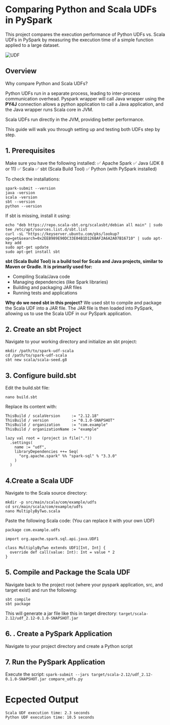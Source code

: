 # Comparing Python and Scala UDFs in PySpark

This project compares the execution performance of Python UDFs vs. Scala UDFs in PySpark by measuring the execution time of a simple function applied to a large dataset.

![UDF](https://docs.aws.amazon.com/images/prescriptive-guidance/latest/tuning-aws-glue-for-apache-spark/images/worker-nodes.png)


## Overview

Why compare Python and Scala UDFs?

Python UDFs run in a separate process, leading to inter-process communication overhead.
Pyspark wrapper will call Java wrapper using the **PY4J** connection allows a python application to call a Java application, and the Java wrapper runs Scala core in JVM.

Scala UDFs run directly in the JVM, providing better performance.

This guide will walk you through setting up and testing both UDFs step by step.

## 1. Prerequisites

Make sure you have the following installed:
✅ Apache Spark
✅ Java (JDK 8 or 11)
✅ Scala
✅ sbt (Scala Build Tool)
✅ Python (with PySpark installed)

To check the installations:
```
spark-submit --version
java -version
scala -version
sbt --version
python --version
```

If sbt is missing, install it using:
```
echo "deb https://repo.scala-sbt.org/scalasbt/debian all main" | sudo tee /etc/apt/sources.list.d/sbt.list
curl -sL "https://keyserver.ubuntu.com/pks/lookup?op=get&search=0x2EEB989E90DC33E04B1D126BAF2A6A2A07B16710" | sudo apt-key add
sudo apt-get update
sudo apt-get install sbt
```

**sbt (Scala Build Tool) is a build tool for Scala and Java projects, similar to Maven or Gradle. It is primarily used for:**

* Compiling Scala/Java code
* Managing dependencies (like Spark libraries)
* Building and packaging JAR files
* Running tests and applications

**Why do we need sbt in this project?**
We used sbt to compile and package the Scala UDF into a JAR file.
The JAR file is then loaded into PySpark, allowing us to use the Scala UDF in our PySpark application.


## 2. Create an sbt Project

Navigate to your working directory and initialize an sbt project:
```
mkdir /path/to/spark-udf-scala
cd /path/to/spark-udf-scala
sbt new scala/scala-seed.g8
```

## 3. Configure build.sbt

Edit the build.sbt file:
```
nano build.sbt
```
Replace its content with:
```
ThisBuild / scalaVersion     := "2.12.18"
ThisBuild / version          := "0.1.0-SNAPSHOT"
ThisBuild / organization     := "com.example"
ThisBuild / organizationName := "example"

lazy val root = (project in file("."))
  .settings(
    name := "udf",
    libraryDependencies ++= Seq(
      "org.apache.spark" %% "spark-sql" % "3.3.0"
    )
  )
```
## 4.Create a Scala UDF

Navigate to the Scala source directory:
```
mkdir -p src/main/scala/com/example/udfs
cd src/main/scala/com/example/udfs
nano MultiplyByTwo.scala
```
Paste the following Scala code: (You can replace it with your own UDF)
```
package com.example.udfs

import org.apache.spark.sql.api.java.UDF1

class MultiplyByTwo extends UDF1[Int, Int] {
  override def call(value: Int): Int = value * 2
}
```

## 5. Compile and Package the Scala UDF

Navigate back to the project root (where your pyspark application, src, and target exist) and run the following:
```
sbt compile
sbt package
```
This will generate a jar file like this in target directory:
``` target/scala-2.12/udf_2.12-0.1.0-SNAPSHOT.jar ```

## 6. . Create a PySpark Application

Navigate to your project directory and create a Python script

## 7. Run the PySpark Application

Execute the script:
```spark-submit --jars target/scala-2.12/udf_2.12-0.1.0-SNAPSHOT.jar compare_udfs.py```

# Ecpected Output
```
Scala UDF execution time: 2.3 seconds
Python UDF execution time: 10.5 seconds
```
